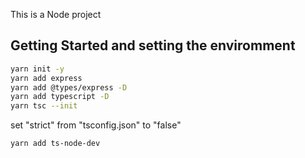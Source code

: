 This is a Node project

## Getting Started and setting the enviromment

```bash
yarn init -y
yarn add express
yarn add @types/express -D
yarn add typescript -D
yarn tsc --init
```
set "strict" from "tsconfig.json" to "false"
```bash
yarn add ts-node-dev
```